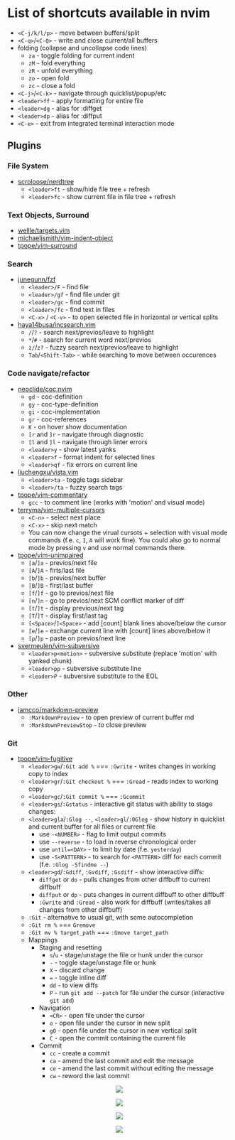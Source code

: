 # List of shortcuts available in nvim

* `<C-j/k/l/p>` - move between buffers/split
* `<C-q>`/`<C-Q>` - write and close current/all buffers
* folding (collapse and uncollapse code lines)
  * `za` - toggle folding for current indent
  * `zM` - fold everything
  * `zR` - unfold everything
  * `zo` - open fold
  * `zc` - close a fold
* `<C-j>`/`<C-k>` - navigate through quicklist/popup/etc
* `<leader>ff` - apply formatting for entire file
* `<leader>dg` - alias for :diffget
* `<leader>dp` - alias for :diffput
* `<C-e>` - exit from integrated terminal interaction mode

## Plugins

### File System

* [scroloose/nerdtree](https://github.com/scrooloose/nerdtree)
  * `<leader>ft` - show/hide file tree + refresh
  * `<leader>fc` - show current file in file tree + refresh

### Text Objects, Surround

* [wellle/targets.vim](https://github.com/wellle/targets.vim/blob/master/cheatsheet.md)
* [michaeljsmith/vim-indent-object](https://github.com/michaeljsmith/vim-indent-object#usage)
* [tpope/vim-surround](https://github.com/tpope/vim-surround)

### Search

* [junegunn/fzf](https://github.com/junegunn/fzf)
  * `<leader>/F` - find file
  * `<leader>/gf` - find file under git
  * `<leader>/gc` - find commit
  * `<leader>/fc` - find text in files
  * `<C-x>` / `<C-v>` - to open selected file in horizontal or vertical splits
* [haya14busa/incsearch.vim](https://github.com/haya14busa/incsearch.vim)
  * `/`/`?` - search next/previos/leave to highlight
  * `*`/`#` - search for current word next/previos
  * `z/`/`z?` - fuzzy search next/previos/leave to highlight
  * `Tab`/`<Shift-Tab>` - while searching to move between occurences

### Code navigate/refactor

* [neoclide/coc.nvim](https://github.com/neoclide/coc.nvim)
  * `gd` - coc-definition
  * `gy` - coc-type-definition
  * `gi` - coc-implementation
  * `gr` - coc-references
  * `K` - on hover show documentation
  * `[r` and `]r` - navigate through diagnostic
  * `[l` and `]l` - navigate through linter errors
  * `<leader>y` - show latest yanks
  * `<leader>f` - format indent for selected lines
  * `<leader>qf` - fix errors on current line
* [liuchengxu/vista.vim](https://github.com/liuchengxu/vista.vim)
  * `<leader>ta` - toggle tags sidebar
  * `<leader>/ta` - fuzzy search tags
* [tpope/vim-commentary](https://github.com/tpope/vim-commentary)
  * `gcc` - to comment line (works with 'motion' and visual mode)
* [terryma/vim-multiple-cursors](https://github.com/terryma/vim-multiple-cursors)
  * `<C-n>` - select next place
  * `<C-x>` - skip next match
  * You can now change the virual cursots + selection with visual mode commands
(f.e. `c`, `I`, `A` will work fine). You could also go to
normal mode by pressing `v` and use normal commands there.
* [tpope/vim-unimpaired](https://github.com/tpope/vim-unimpaired)
  * `[a`/`]a` - previos/next file
  * `[A`/`]A` - firts/last file
  * `[b`/`]b` - previos/next buffer
  * `[B`/`]B` - first/last buffer
  * `[f`/`]f` - go to previos/next file
  * `[n`/`]n` - go to previos/next SCM conflict marker of diff
  * `[t`/`]t` - display previous/next tag
  * `[T`/`]T` - display first/last tag
  * `[<Space>`/`]<Space>` - add [count] blank lines above/below the cursor
  * `[e`/`]e` - exchange current line with [count] lines above/below it
  * `[p`/`]p` - paste on previos/next line
* [svermeulen/vim-subversive](https://github.com/svermeulen/vim-subversive)
  * `<leader>p<motion>` - subversive substitute (replace 'motion' with yanked chunk)
  * `<leader>pp` - subversive substitute line
  * `<leader>P` - subversive substitute to the EOL

### Other

* [iamcco/markdown-preview](https://github.com/iamcco/markdown-preview.nvim)
  * `:MarkdownPreview` - to open preview of current buffer md
  * `:MarkdownPreviewStop` - to close preview

### Git

* [tpope/vim-fugitive](https://github.com/tpope/vim-fugitive)
  * `<leader>gw`/`:Git add %` === `:Gwrite` - writes changes in working copy to index
  * `<leader>gr`/`:Git checkout %` === `:Gread` - reads index to working copy
  * `<leader>gc`/`:Git commit %` === `:Gcommit`
  * `<leader>gs`/`:Gstatus` - interactive git status with ability to stage changes:
  * `<leader>gla`/`:Glog --`, `<leader>gl`/`:0Glog` - show history in quicklist and
current buffer for all files or current file
    * use `-<NUMBER>` - flag to limit output commits
    * use `--reverse` - to load in reverse chronological order
    * use `until=<DAY>` - to limit by date (f.e. `yesterday`)
    * use `-S<PATTERN>` - to search for `<PATTERN>` diff for
each commit (f.e. `:Glog -Sfindme --`)
  * `<leader>gd`/`:Gdiff`, `:Gvdiff`, `:Gsdiff` - show interactive diffs:
    * `diffget` or `do` - pulls changes from other diffbuff to current diffbuff
    * `diffput` or `dp` - puts changes in current diffbuff to other diffbuff
    * `:Gwrite` and `:Gread` - also work for diffbuff
(writes/takes all changes from other diffbuff)
  * `:Git` - alternative to usual git, with some autocompletion
  * `:Git rm %` === `Gremove`
  * `:Git mv % target_path` === `:Gmove target_path`
  * Mappings
    * Staging and resetting
      * `s`/`u` - stage/unstage the file or hunk under the cursor
      * `-` - toggle stage/unstage file or hunk
      * `X` - discard change
      * `=` - toggle inline diff
      * `dd` - to view diffs
      * `P` - run `git add --patch` for file under the cursor (interactive `git add`)
    * Navigation
      * `<CR>` - open file under the cursor
      * `o` - open file under the cursor in new split
      * `gO` - open file under the cursor in new vertical split
      * `C` - open the commit containing the current file
    * Commit
      * `cc` - create a commit
      * `ca` - amend the last commit and edit the message
      * `ce` - amend the last commit without editing the message
      * `cw` - reword the last commit

<p align="center"><img src="files/3-way-reconciliation.png" /></p>
<p align="center"><img src="files/diffget-diffput-matrix.png" /></p>
<p align="center"><img src="files/Gread-Gwrite-matrix.png" /></p>
<p align="center"><img src="files/index-lifecycle.png" /></p>

